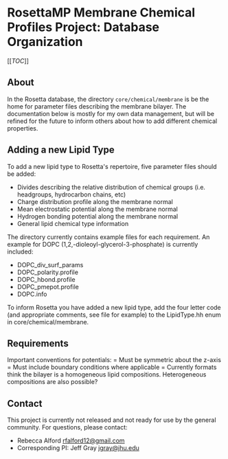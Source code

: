 <!--- BEGIN_INTERNAL -->
<!--- Membrane Chemical Profiles Project --> 
# RosettaMP Membrane Chemical Profiles Project: Database Organization

[[_TOC_]]

## About
In the Rosetta database, the directory `core/chemical/membrane` is be the home for parameter files describing the membrane bilayer. The documentation below is mostly for my own data management, but will be refined for the future to inform others about how to add different chemical properties. 

## Adding a new Lipid Type
To add a new lipid type to Rosetta's repertoire, five parameter files should be added: 
* Divides describing the relative distribution of chemical groups (i.e. headgroups, hydrocarbon chains, etc)
* Charge distribution profile along the membrane normal
* Mean electrostatic potential along the membrane normal
* Hydrogen bonding potential along the membrane normal
* General lipid chemical type information

The directory currently contains example files for each requirement. An example for DOPC (1,2,-dioleoyl-glycerol-3-phosphate) is currently included: 
* DOPC_div_surf_params
* DOPC_polarity.profile
* DOPC_hbond.profile
* DOPC_pmepot.profile
* DOPC.info

To inform Rosetta you have added a new lipid type, add the four letter code (and appropriate comments, see file for example) to the LipidType.hh enum in core/chemical/membrane. 

## Requirements
Important conventions for potentials: 
 = Must be symmetric about the z-axis
 = Must include boundary conditions where applicable
 = Currently formats think the bilayer is a homogeneous lipid compositions. Heterogeneous compositions are also possible? 

## Contact
This project is currently not released and not ready for use by the general community. For questions, please contact: 
 - Rebecca Alford [rfalford12@gmail.com](rfalford12@gmail.com)
 - Corresponding PI: Jeff Gray [jgray@jhu.edu](jgray@jhu.edu)

<!--- Membrane Chemical Profiles Project --> 
<!--- END_INTERNAL -->